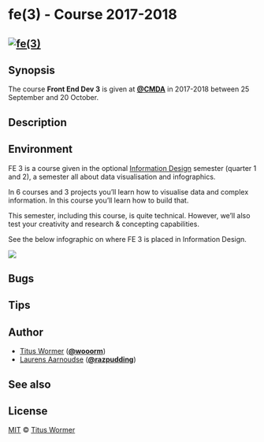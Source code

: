 # fe(3) - Course 2017-2018

## [![fe(3)][logo]][home]

## Synopsis

The course **Front End Dev 3** is given at [**@CMDA**][cmda] in 2017-2018
between 25 September and 20 October.

<!--TODO: Add link to Moodle-->

## Description

<!--TODO: Add detailed description-->

## Environment

FE 3 is a course given in the optional [Information Design][moodle-id] semester
(quarter 1 and 2), a semester all about data visualisation and infographics.

In 6 courses and 3 projects you’ll learn how to visualise data and complex
information. In this course you’ll learn how to build that.

This semester, including this course, is quite technical. However, we’ll also
test your creativity and research & concepting capabilities.

See the below infographic on where FE 3 is placed in Information Design.

![][infographic]

## Bugs

<!--TODO: note about raising issues, contacting people?-->

## Tips

<!--TODO: RTFM, stackoverflow, etc-->

## Author

*   [Titus Wormer][wooorm-uni] ([**@wooorm**][wooorm-gh])
*   [Laurens Aarnoudse][razpudding-uni] ([**@razpudding**][razpudding-gh])

## See also

<!--TODO: List of links-->

## License

[MIT][] © [Titus Wormer][author]

[logo]: https://cdn.rawgit.com/cmda-fe3/logo/56ebc971/logo.svg

[home]: https://github.com/cmda-fe3

[mit]: LICENSE

[author]: http://wooorm.com

[wooorm-uni]: mailto:t.e.wormer@hva.nl?subject=front-end-3:%20

[wooorm-gh]: https://github.com/wooorm

[razpudding-uni]: mailto:l.n.aarnoudse@hva.nl?subject=front-end-3:%20

[razpudding-gh]: https://github.com/Razpudding

[cmda]: https://github.com/cmda

[moodle-id]: https://moodle.cmd.hva.nl/course/view.php?id=408

[infographic]: images/information-design.png
